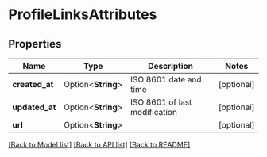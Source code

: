 # ProfileLinksAttributes

## Properties

Name | Type | Description | Notes
------------ | ------------- | ------------- | -------------
**created_at** | Option<**String**> | ISO 8601 date and time | [optional]
**updated_at** | Option<**String**> | ISO 8601 of last modification | [optional]
**url** | Option<**String**> |  | [optional]

[[Back to Model list]](../README.md#documentation-for-models) [[Back to API list]](../README.md#documentation-for-api-endpoints) [[Back to README]](../README.md)


